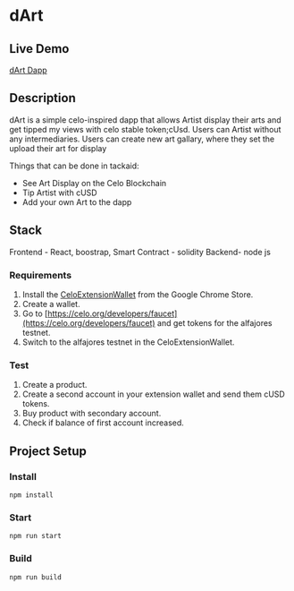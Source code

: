 # dArt

## Live Demo
[dArt Dapp](https://mellifluous-dodol-9d6f54.netlify.app/)



## Description
dArt is a simple celo-inspired dapp that allows Artist display their arts and get tipped my views with celo stable token;cUsd. Users can Artist without any intermediaries. Users can create new art gallary, where they set the upload their art for display

Things that can be done in tackaid:
* See Art Display on the Celo Blockchain
* Tip Artist with cUSD 
* Add your own Art to the dapp




## Stack

Frontend - React, boostrap, Smart Contract - solidity Backend- node js

### Requirements
1. Install the [CeloExtensionWallet](https://chrome.google.com/webstore/detail/celoextensionwallet/kkilomkmpmkbdnfelcpgckmpcaemjcdh?hl=en) from the Google Chrome Store.
2. Create a wallet.
3. Go to [https://celo.org/developers/faucet](https://celo.org/developers/faucet) and get tokens for the alfajores testnet.
4. Switch to the alfajores testnet in the CeloExtensionWallet.

### Test
1. Create a product.
2. Create a second account in your extension wallet and send them cUSD tokens.
3. Buy product with secondary account.
4. Check if balance of first account increased.


## Project Setup

### Install
```
npm install
```

### Start
```
npm run start
```

### Build
```
npm run build

